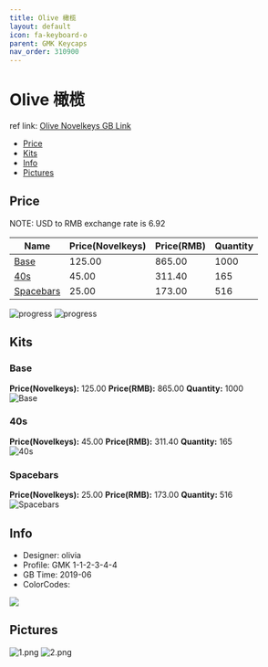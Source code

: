 ```yaml
---
title: Olive 橄榄
layout: default
icon: fa-keyboard-o
parent: GMK Keycaps
nav_order: 310900
---
```


# Olive 橄榄

ref link: [Olive Novelkeys GB Link](https://novelkeys.xyz/products/gmk-olive-gb)

* [Price](#price)
* [Kits](#kits)
* [Info](#info)
* [Pictures](#pictures)


## Price  
NOTE: USD to RMB exchange rate is 6.92

| Name          | Price(Novelkeys)    |  Price(RMB) | Quantity |
| ------------- | ------------ |  ---------- | -------- |
|[Base](#base)|125.00|865.00|1000|
|[40s](#40s)|45.00|311.40|165|
|[Spacebars](#spacebars)|25.00|173.00|516|

<img src="{{ 'assets/images/gmk-keycaps/olive/progress2.png' | relative_url }}" alt="progress" class="image featured">
<img src="{{ 'assets/images/gmk-keycaps/olive/progress1.png' | relative_url }}" alt="progress" class="image featured">

## Kits
### Base
**Price(Novelkeys):** 125.00    **Price(RMB):** 865.00    **Quantity:** 1000  
<img src="{{ 'assets/images/gmk-keycaps/olive/kits_pics/base.png' | relative_url }}" alt="Base" class="image featured">

### 40s
**Price(Novelkeys):** 45.00    **Price(RMB):** 311.40    **Quantity:** 165  
<img src="{{ 'assets/images/gmk-keycaps/olive/kits_pics/40s.png' | relative_url }}" alt="40s" class="image featured">

### Spacebars
**Price(Novelkeys):** 25.00    **Price(RMB):** 173.00    **Quantity:** 516  
<img src="{{ 'assets/images/gmk-keycaps/olive/kits_pics/spacebars.png' | relative_url }}" alt="Spacebars" class="image featured">


## Info
* Designer: olivia
* Profile: GMK 1-1-2-3-4-4
* GB Time: 2019-06
* ColorCodes:  
<img src="{{ 'assets/images/gmk-keycaps/olive/color.png' | relative_url }}" atl="color" class="image featured">


## Pictures
<img src="{{ 'assets/images/gmk-keycaps/olive/rendering_pics/1.png' | relative_url }}" alt="1.png" class="image featured">
<img src="{{ 'assets/images/gmk-keycaps/olive/rendering_pics/2.png' | relative_url }}" alt="2.png" class="image featured">
